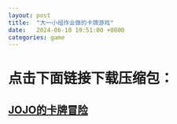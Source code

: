 ```yaml
---
layout: post
title:  "大一小组作业做的卡牌游戏"
date:   2024-06-10 19:51:00 +0800
categories: game
---
```


# 点击下面链接下载压缩包：

## [JOJO的卡牌冒险](https://github.com/n1uf/USTC-CS-COURSES/raw/master/%E7%A8%8B%E5%BA%8F%E8%AE%BE%E8%AE%A1%E8%BF%9B%E9%98%B6%E4%B8%8E%E5%AE%9E%E8%B7%B5/%E5%B0%8F%E7%BB%84%E4%BD%9C%E4%B8%9A/%E5%A4%A7%E4%BD%9C%E4%B8%9A/%E9%99%88%E5%A4%A9%E6%81%92%E7%BB%84%E5%8D%A1%E7%89%8C%E5%A4%A7%E4%BD%9C%E4%B8%9A/JOJO%E7%9A%84%E5%8D%A1%E7%89%8C%E5%86%92%E9%99%A9.zip)